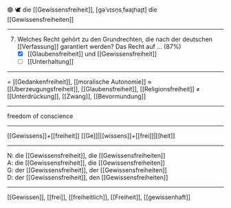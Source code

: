 🟢 🕊️ die [[Gewissensfreiheit]], [ɡəˈvɪsn̩sˌfʁaɪ̯haɪ̯t]
die [[Gewissensfreiheiten]]

---
7. Welches Recht gehört zu den Grundrechten, die nach der deutschen [[Verfassung]] garantiert werden? Das Recht auf … (87%)
	- [x] [[Glaubensfreiheit]] und [[Gewissensfreiheit]]
	- [ ] [[Unterhaltung]]

---
= [[Gedankenfreiheit]], [[moralische Autonomie]]
≈ [[Überzeugungsfreiheit]], [[Glaubensfreiheit]], [[Religionsfreiheit]]
≠ [[Unterdrückung]], [[Zwang]], [[Bevormundung]]

---
freedom of conscience

---
[[Gewis­sens]]+[[frei­heit]]
[[Ge]]|[[wis­sens]]+[[frei]]|[[heit]]

---
N: die [[Gewissensfreiheit]], die [[Gewissensfreiheiten]]  
A: die [[Gewissensfreiheit]], die [[Gewissensfreiheiten]]  
G: der [[Gewissensfreiheit]], der [[Gewissensfreiheiten]]  
D: der [[Gewissensfreiheit]], den [[Gewissensfreiheiten]]  

---
[[Gewissen]], [[frei]], [[freiheitlich]], [[Freiheit]], [[gewissenhaft]]
